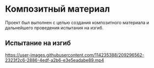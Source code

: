 # Композитный материал
Проект был выполнен с целью создания композитного материала и дальнейшего проведения испытания на изгиб.
## Испытание на изгиб
https://user-images.githubusercontent.com/114235388/209296562-2323f2c6-2886-4edf-a2b6-e3e5eadabe89.mp4

